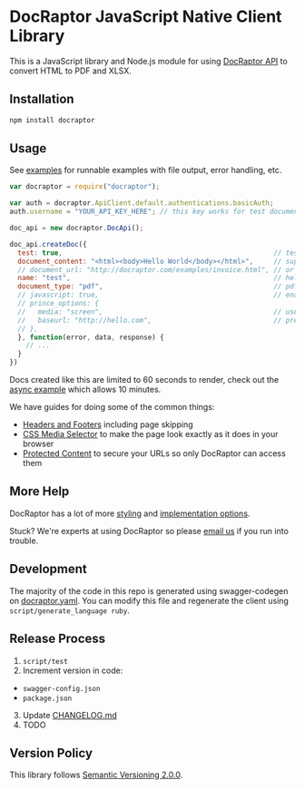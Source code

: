 # DocRaptor JavaScript Native Client Library

This is a JavaScript library and Node.js module for using [DocRaptor API](http://docraptor.com/documentation) to convert HTML to PDF and XLSX.


## Installation

```sh
npm install docraptor
```


## Usage

See [examples](examples/) for runnable examples with file output, error handling, etc.

```javascript
var docraptor = require("docraptor");

var auth = docraptor.ApiClient.default.authentications.basicAuth;
auth.username = "YOUR_API_KEY_HERE"; // this key works for test documents

doc_api = new docraptor.DocApi();

doc_api.createDoc({
  test: true,                                                    // test documents are free but watermarked
  document_content: "<html><body>Hello World</body></html>",     // supply content directly
  // document_url: "http://docraptor.com/examples/invoice.html", // or use a url
  name: "test",                                                  // help you find a document later
  document_type: "pdf",                                          // pdf or xls or xlsx
  // javascript: true,                                           // enable JavaScript processing
  // prince_options: {
  //   media: "screen",                                          // use screen styles instead of print styles
  //   baseurl: "http://hello.com",                              // pretend URL when 
  // },
  }, function(error, data, response) {
    // ...
  }
})
```

Docs created like this are limited to 60 seconds to render, check out the [async example](examples/async.js) which allows 10 minutes.

We have guides for doing some of the common things:

* [Headers and Footers](https://docraptor.com/documentation/style#pdf-headers-footers) including page skipping
* [CSS Media Selector](https://docraptor.com/documentation/api#api_basic_pdf) to make the page look exactly as it does in your browser
* [Protected Content](https://docraptor.com/documentation/api#api_advanced_pdf) to secure your URLs so only DocRaptor can access them


## More Help

DocRaptor has a lot of more [styling](https://docraptor.com/documentation/style) and [implementation options](https://docraptor.com/documentation/api).

Stuck? We're experts at using DocRaptor so please [email us](mailto:support@docraptor.com) if you run into trouble.


## Development

The majority of the code in this repo is generated using swagger-codegen on [docraptor.yaml](docraptor.yaml). You can modify this file and regenerate the client using `script/generate_language ruby`.


## Release Process

1. `script/test`
2. Increment version in code:
  - `swagger-config.json`
  - `package.json`
3. Update [CHANGELOG.md](CHANGELOG.md)
4. TODO


## Version Policy

This library follows [Semantic Versioning 2.0.0](http://semver.org).
